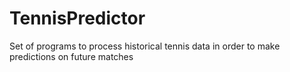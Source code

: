# TennisPredictor
Set of programs to process historical tennis data in order to make predictions on future matches 
